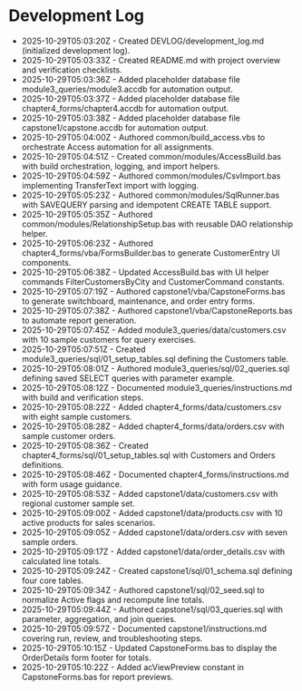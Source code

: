 # Development Log

- 2025-10-29T05:03:20Z - Created DEVLOG/development_log.md (initialized development log).
- 2025-10-29T05:03:33Z - Created README.md with project overview and verification checklists.
- 2025-10-29T05:03:36Z - Added placeholder database file module3_queries/module3.accdb for automation output.
- 2025-10-29T05:03:37Z - Added placeholder database file chapter4_forms/chapter4.accdb for automation output.
- 2025-10-29T05:03:38Z - Added placeholder database file capstone1/capstone.accdb for automation output.
- 2025-10-29T05:04:00Z - Authored common/build_access.vbs to orchestrate Access automation for all assignments.
- 2025-10-29T05:04:51Z - Created common/modules/AccessBuild.bas with build orchestration, logging, and import helpers.
- 2025-10-29T05:04:59Z - Authored common/modules/CsvImport.bas implementing TransferText import with logging.
- 2025-10-29T05:05:23Z - Authored common/modules/SqlRunner.bas with SAVEQUERY parsing and idempotent CREATE TABLE support.
- 2025-10-29T05:05:35Z - Authored common/modules/RelationshipSetup.bas with reusable DAO relationship helper.
- 2025-10-29T05:06:23Z - Authored chapter4_forms/vba/FormsBuilder.bas to generate CustomerEntry UI components.
- 2025-10-29T05:06:38Z - Updated AccessBuild.bas with UI helper commands FilterCustomersByCity and CustomerCommand constants.
- 2025-10-29T05:07:19Z - Authored capstone1/vba/CapstoneForms.bas to generate switchboard, maintenance, and order entry forms.
- 2025-10-29T05:07:38Z - Authored capstone1/vba/CapstoneReports.bas to automate report generation.
- 2025-10-29T05:07:45Z - Added module3_queries/data/customers.csv with 10 sample customers for query exercises.
- 2025-10-29T05:07:51Z - Created module3_queries/sql/01_setup_tables.sql defining the Customers table.
- 2025-10-29T05:08:01Z - Authored module3_queries/sql/02_queries.sql defining saved SELECT queries with parameter example.
- 2025-10-29T05:08:12Z - Documented module3_queries/instructions.md with build and verification steps.
- 2025-10-29T05:08:22Z - Added chapter4_forms/data/customers.csv with eight sample customers.
- 2025-10-29T05:08:28Z - Added chapter4_forms/data/orders.csv with sample customer orders.
- 2025-10-29T05:08:36Z - Created chapter4_forms/sql/01_setup_tables.sql with Customers and Orders definitions.
- 2025-10-29T05:08:46Z - Documented chapter4_forms/instructions.md with form usage guidance.
- 2025-10-29T05:08:53Z - Added capstone1/data/customers.csv with regional customer sample set.
- 2025-10-29T05:09:00Z - Added capstone1/data/products.csv with 10 active products for sales scenarios.
- 2025-10-29T05:09:05Z - Added capstone1/data/orders.csv with seven sample orders.
- 2025-10-29T05:09:17Z - Added capstone1/data/order_details.csv with calculated line totals.
- 2025-10-29T05:09:24Z - Created capstone1/sql/01_schema.sql defining four core tables.
- 2025-10-29T05:09:34Z - Authored capstone1/sql/02_seed.sql to normalize Active flags and recompute line totals.
- 2025-10-29T05:09:44Z - Authored capstone1/sql/03_queries.sql with parameter, aggregation, and join queries.
- 2025-10-29T05:09:57Z - Documented capstone1/instructions.md covering run, review, and troubleshooting steps.
- 2025-10-29T05:10:15Z - Updated CapstoneForms.bas to display the OrderDetails form footer for totals.
- 2025-10-29T05:10:22Z - Added acViewPreview constant in CapstoneForms.bas for report previews.
